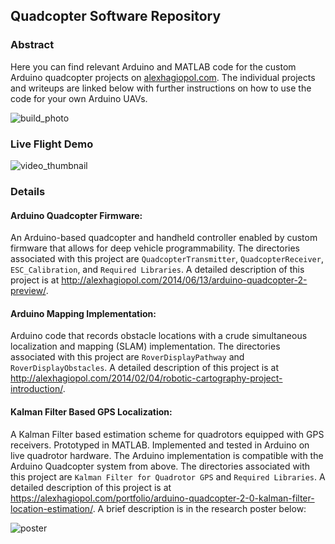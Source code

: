 ## Quadcopter Software Repository
### Abstract
Here you can find relevant Arduino and MATLAB code for the custom Arduino quadcopter projects on [alexhagiopol.com](https://alexhagiopol.com/portfolio/arduino-quadcopter-live-demo/). The individual projects and writeups are linked below with further instructions on how to use the code for your own Arduino UAVs.

![build_photo](https://alexhagiopol.files.wordpress.com/2014/09/quadcopter-splash-page.jpg)

### Live Flight Demo
![video_thumbnail](https://www.youtube.com/watch?v=WuHXO8XvEYg)

### Details
#### Arduino Quadcopter Firmware: 
An Arduino-based quadcopter and handheld controller enabled by custom firmware that allows for deep vehicle programmability. 
The directories associated with this project are `QuadcopterTransmitter`, `QuadcopterReceiver`, `ESC_Calibration`, and `Required Libraries`.
A detailed description of this project is at http://alexhagiopol.com/2014/06/13/arduino-quadcopter-2-preview/. 

#### Arduino Mapping Implementation:
Arduino code that records obstacle locations with a crude simultaneous localization and mapping (SLAM) implementation.
The directories associated with this project are `RoverDisplayPathway` and `RoverDisplayObstacles`.
A detailed description of this project is at http://alexhagiopol.com/2014/02/04/robotic-cartography-project-introduction/.

#### Kalman Filter Based GPS Localization:
A Kalman Filter based estimation scheme for quadrotors equipped with GPS receivers. 
Prototyped in MATLAB. Implemented and tested in Arduino on live quadrotor hardware. 
The Arduino implementation is compatible with the Arduino Quadcopter system from above.
The directories associated with this project are `Kalman Filter for Quadrotor GPS` and `Required Libraries`. A detailed description of this project is at https://alexhagiopol.com/portfolio/arduino-quadcopter-2-0-kalman-filter-location-estimation/. 
A brief description is in the research poster below:

![poster](https://alexhagiopol.files.wordpress.com/2014/11/kalman-filter-poster.png)


